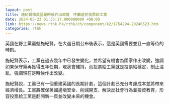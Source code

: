 ```yaml
---
layout: post
title: 施紀賢稱英國是時候作出改變　呼籲選民投票給工黨
date: 2024-05-23 01:33:17.000000000 +08:00
link: https://news.rthk.hk/rthk/ch/component/k2/1754294-20240523.htm
categories: rthk
---
```


英國在野工黨黨魁施紀賢，在大選日期公布後表示，這是英國需要並且一直等待的時刻。

施紀賢表示，工黨在過去幾年中已發生變化，並希望有機會為國家作出改變，強調如果保守黨再獲得五年任期，現狀會維持，而投票給工黨就是投票給穩定，制止混亂，強調現在是時候作出改變。

施紀賢說，工黨已有一個重建英國的長期計劃，這個計劃已充分考慮成本並將帶來經濟增長。工黨將確保英國邊境安全、削減開支、解決反社會行為並投資教育，形容投票給工黨是翻開新一頁並改變未來的機會。
